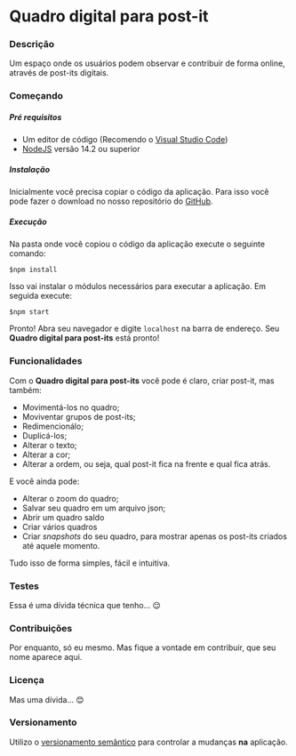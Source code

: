 # Quadro digital para post-it

### Descrição
Um espaço onde os usuários podem observar e contribuir de forma online, através de post-its digitais.

### Começando

##### Pré requisitos

- Um editor de código (Recomendo o [Visual Studio Code](http://code.visualstudio.com/))
- [NodeJS](http://nodejs.org/pt-br/) versão 14.2 ou superior

##### Instalação

Inicialmente você precisa copiar o código da aplicação. Para isso você pode fazer o download no nosso repositório do [GitHub](http://github.com/GusFiuza/event_storming_board).

##### Execução

Na pasta onde você copiou o código da aplicação execute o seguinte comando:

`$npm install`

Isso vai instalar o módulos necessários para executar a aplicação. Em seguida execute:

`$npm start`

Pronto! Abra seu navegador e digite `localhost` na barra de endereço. Seu **Quadro digital para post-its** está pronto!

### Funcionalidades

Com o **Quadro digital para post-its** você pode é claro, criar post-it, mas também:

- Movimentá-los no quadro;
- Moviventar grupos de post-its;
- Redimencionálo;
- Duplicá-los;
- Alterar o texto;
- Alterar a cor;
- Alterar a ordem, ou seja, qual post-it fica na frente e qual fica atrás.

E você ainda pode:

- Alterar o zoom do quadro;
- Salvar seu quadro em um arquivo json;
- Abrir um quadro saldo
- Criar vários quadros
- Criar *snapshots* do seu quadro, para mostrar apenas os post-its criados até aquele momento.

Tudo isso de forma simples, fácil e intuitiva.

### Testes

Essa é uma dívida técnica que tenho... 😌

### Contribuições

Por enquanto, só eu mesmo. Mas fique a vontade em contribuir, que seu nome aparece aqui.

### Licença

Mas uma dívida... 😊

### Versionamento

Utilizo o [versionamento semântico](http://https://semver.org/lang/pt-BR/) para controlar a mudanças **na** aplicação.
